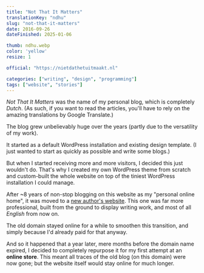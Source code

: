 ```yaml
---
title: "Not That It Matters"
translationKey: "ndhu"
slug: "not-that-it-matters"
date: 2016-09-26
dateFinished: 2025-01-06

thumb: ndhu.webp
color: 'yellow'
resize: 1

official: "https://nietdathetuitmaakt.nl"

categories: ["writing", "design", "programming"]
tags: ["website", "stories"]
---
```


_Not That It Matters_ was the name of my personal blog, which is completely _Dutch_. (As such, if you want to read the articles, you'll have to rely on the amazing translations by Google Translate.)

The blog grew unbelievably huge over the years (partly due to the versatility of my work).

It started as a default WordPress installation and existing design template. (I just wanted to start as quickly as possible and write some blogs.)

But when I started receiving more and more visitors, I decided this just wouldn't do. That's why I created my own WordPress theme from scratch and custom-built the whole website on top of the tiniest WordPress installation I could manage.

After ~8 years of non-stop blogging on this website as my "personal online home", it was moved to a [new author's website](https://tiamopastoor.com). This one was far more professional, built from the ground to display writing work, and most of all _English_ from now on.

The old domain stayed online for a while to smoothen this transition, and simply because I'd already paid for that anyway.

And so it happened that a year later, mere months before the domain name expired, I decided to completely repurpose it for my first attempt at an **online store**. This meant all traces of the old blog (on this domain) were now gone; but the website itself would stay online for much longer.